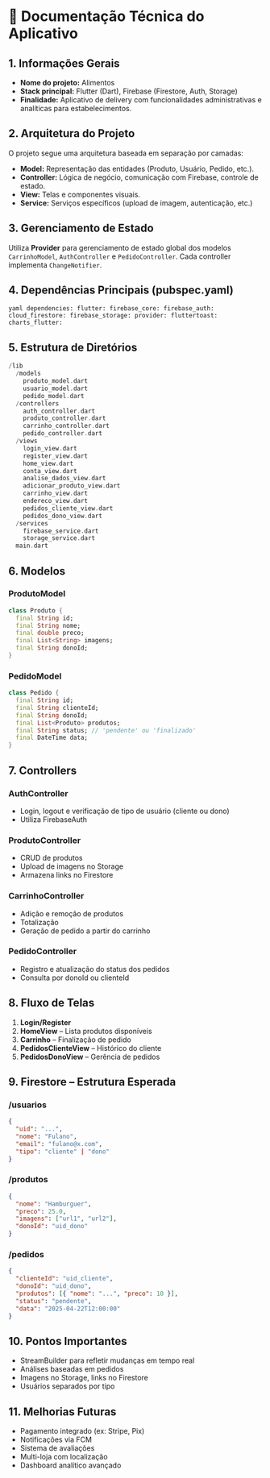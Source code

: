 
# 📘 Documentação Técnica do Aplicativo

## 1. Informações Gerais

- **Nome do projeto:** Alimentos
- **Stack principal:** Flutter (Dart), Firebase (Firestore, Auth, Storage)
- **Finalidade:** Aplicativo de delivery com funcionalidades administrativas e analíticas para estabelecimentos.

## 2. Arquitetura do Projeto

O projeto segue uma arquitetura baseada em separação por camadas:

- **Model:** Representação das entidades (Produto, Usuário, Pedido, etc.).
- **Controller:** Lógica de negócio, comunicação com Firebase, controle de estado.
- **View:** Telas e componentes visuais.
- **Service:** Serviços específicos (upload de imagem, autenticação, etc.)

## 3. Gerenciamento de Estado

Utiliza **Provider** para gerenciamento de estado global dos modelos `CarrinhoModel`, `AuthController` e `PedidoController`. Cada controller implementa `ChangeNotifier`.

## 4. Dependências Principais (pubspec.yaml)

``yaml
dependencies:
  flutter:
  firebase_core:
  firebase_auth:
  cloud_firestore:
  firebase_storage:
  provider:
  fluttertoast:
  charts_flutter:
``

## 5. Estrutura de Diretórios

```dart
/lib
  /models
    produto_model.dart
    usuario_model.dart
    pedido_model.dart
  /controllers
    auth_controller.dart
    produto_controller.dart
    carrinho_controller.dart
    pedido_controller.dart
  /views
    login_view.dart
    register_view.dart
    home_view.dart
    conta_view.dart
    analise_dados_view.dart
    adicionar_produto_view.dart
    carrinho_view.dart
    endereco_view.dart
    pedidos_cliente_view.dart
    pedidos_dono_view.dart
  /services
    firebase_service.dart
    storage_service.dart
  main.dart
```

## 6. Modelos

### ProdutoModel

```dart
class Produto {
  final String id;
  final String nome;
  final double preco;
  final List<String> imagens;
  final String donoId;
}
```

### PedidoModel

```dart
class Pedido {
  final String id;
  final String clienteId;
  final String donoId;
  final List<Produto> produtos;
  final String status; // 'pendente' ou 'finalizado'
  final DateTime data;
}
```

## 7. Controllers

### AuthController

- Login, logout e verificação de tipo de usuário (cliente ou dono)
- Utiliza FirebaseAuth

### ProdutoController

- CRUD de produtos
- Upload de imagens no Storage
- Armazena links no Firestore

### CarrinhoController

- Adição e remoção de produtos
- Totalização
- Geração de pedido a partir do carrinho

### PedidoController

- Registro e atualização do status dos pedidos
- Consulta por donoId ou clienteId

## 8. Fluxo de Telas

1. **Login/Register**
2. **HomeView** – Lista produtos disponíveis
3. **Carrinho** – Finalização de pedido
4. **PedidosClienteView** – Histórico do cliente
5. **PedidosDonoView** – Gerência de pedidos

## 9. Firestore – Estrutura Esperada

### /usuarios

```json
{
  "uid": "...",
  "nome": "Fulano",
  "email": "fulano@x.com",
  "tipo": "cliente" | "dono"
}
```

### /produtos

```json
{
  "nome": "Hamburguer",
  "preco": 25.0,
  "imagens": ["url1", "url2"],
  "donoId": "uid_dono"
}
```

### /pedidos

```json
{
  "clienteId": "uid_cliente",
  "donoId": "uid_dono",
  "produtos": [{ "nome": "...", "preco": 10 }],
  "status": "pendente",
  "data": "2025-04-22T12:00:00"
}
```

## 10. Pontos Importantes

- StreamBuilder para refletir mudanças em tempo real
- Análises baseadas em pedidos
- Imagens no Storage, links no Firestore
- Usuários separados por tipo

## 11. Melhorias Futuras

- Pagamento integrado (ex: Stripe, Pix)
- Notificações via FCM
- Sistema de avaliações
- Multi-loja com localização
- Dashboard analítico avançado
